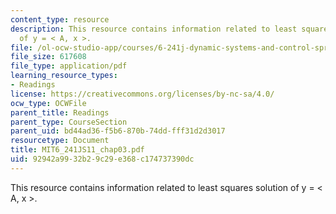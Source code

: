 ```yaml
---
content_type: resource
description: This resource contains information related to least squares solution
  of y = < A, x >.
file: /ol-ocw-studio-app/courses/6-241j-dynamic-systems-and-control-spring-2011/92942a9932b29c29e368c174737390dc_MIT6_241JS11_chap03.pdf
file_size: 617608
file_type: application/pdf
learning_resource_types:
- Readings
license: https://creativecommons.org/licenses/by-nc-sa/4.0/
ocw_type: OCWFile
parent_title: Readings
parent_type: CourseSection
parent_uid: bd44ad36-f5b6-870b-74dd-fff31d2d3017
resourcetype: Document
title: MIT6_241JS11_chap03.pdf
uid: 92942a99-32b2-9c29-e368-c174737390dc
---
```

This resource contains information related to least squares solution of y = < A, x >.